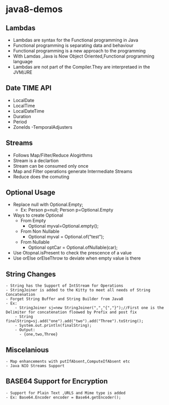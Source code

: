 # java8-demos
## Lambdas
   - Lambdas are syntax for the Functional programming in Java
   - Functional programming is separating data and behaviour
   - Functional programming is a new approach to the programming
   - With Lamdas ,Java is Now Object Oriented,Functional programming language
   - Lambdas are not part of the Compiler.They are interpretaed in the JVM/JRE
## Date TIME API
  - LocalDate
  - LocalTime
  - LocalDateTime
  - Duration
  - Period
  - ZoneIds
  -TemporalAdjusters
## Streams
  - Follows Map/Filter/Reduce Alogirthms
  - Stream is a declartion
  - Stream can be consumed only once
  - Map and Filter operations generate Intermediate Streams
  - Reduce does the comuting
## Optional Usage
  - Replace null with Optional.Empty;
	- Ex: Person p=null;
		 Person p=Optional.Empty
  - Ways to create Optional	
	- From Empty
		- Optional<String> myval=Optional.empty();
	- From Non Nullable 
		- Optional<String> myval = Optional.of("test");
	- From  Nullable 
		- Optional<Car> optCar = Optional.ofNullable(car);
  - Use Otopnal.isPresent to check the prescence of a value
  - Use orElse orElseThrow to deviate when empty value is there
## String Changes
	- String has the Support of IntStream for Operations
	- StringJoiner is added to the Kitty to meet all needs of String Concatenation
    - Forget String Buffer and String Builder from Java8
	- Ex:
	    - StringJoiner sj=new StringJoiner(",","{","}");//First one is the Delimiter for concatenation floowed by Prefix and post fix
		- String finalString=sj.add("one").add("two").add("Three").toString();
		- System.out.println(finalString);
		- Output:
		  - {one,two,Three}
	  
## Miscelanious
	- Map enhancements with putIfAbsent,ComputeIfAbsent etc
	- Java NIO Streams Support
## BASE64 Support for Encryption
	- Support for Plain Text ,URLS and Mime type is added
	- Ex: Base64.Encoder encoder = Base64.getEncoder();
	
